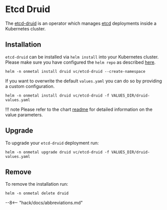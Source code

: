 # Etcd Druid

The [etcd-druid](https://github.com/gardener/etcd-druid) is an operator which manages [etcd](https://etcd.io/) deployments inside a Kubernetes cluster.

## Installation

`etcd-druid` can be installed via `helm install` into your Kubernetes cluster. Please make sure you have configured the `helm repo` as described [here](/usage/helm).

```shell
helm -n onmetal install druid vc/etcd-druid --create-namespace
```

If you want to overwrite the default `values.yaml` you can do so by providing a custom configuration.

```shell
helm -n onmetal install druid vc/etcd-druid -f VALUES_DIR/druid-values.yaml
```

!!! note
    Please refer to the chart [readme](https://github.com/onmetal/virtual-controlplane/tree/main/charts/druid) for detailed information on the value parameters.

## Upgrade

To upgrade your `etcd-druid` deployment run:

```shell
helm -n onmetal upgrade druid vc/etcd-druid -f VALUES_DIR/druid-values.yaml
```

## Remove

To remove the installation run:

```shell
helm -n onmetal delete druid
```

--8<-- "hack/docs/abbreviations.md"
